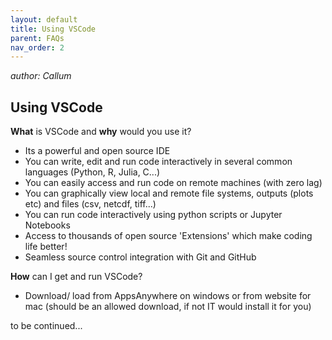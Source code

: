 ```yaml
---
layout: default
title: Using VSCode
parent: FAQs
nav_order: 2
---
```

_author: Callum_

## Using VSCode 

**What** is VSCode and **why** would you use it?
- Its a powerful and open source IDE
- You can write, edit and run code interactively in several common languages (Python, R, Julia, C...)
- You can easily access and run code on remote machines (with zero lag)
- You can graphically view local and remote file systems, outputs (plots etc) and files (csv, netcdf, tiff...)
- You can run code interactively using python scripts or Jupyter Notebooks
- Access to thousands of open source 'Extensions' which make coding life better!
- Seamless source control integration with Git and GitHub

**How** can I get and run VSCode?
- Download/ load from AppsAnywhere on windows or from website for mac (should be an allowed download, if not IT would install it for you)

to be continued...
